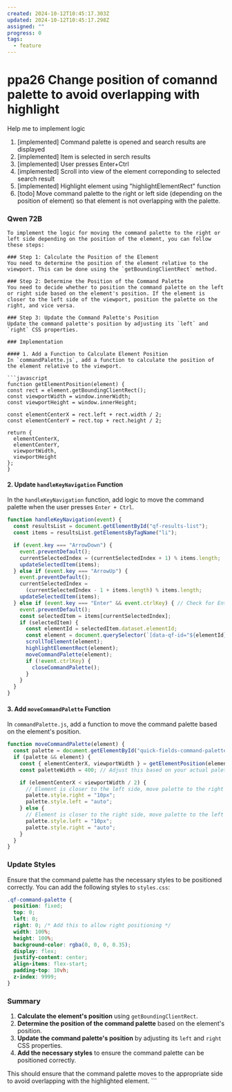 ```yaml
---
created: 2024-10-12T10:45:17.303Z
updated: 2024-10-12T10:45:17.298Z
assigned: ""
progress: 0
tags:
  - feature
---
```


# ppa26 Change position of comannd palette to avoid overlapping with highlight

Help me to implement logic

1. [implemented] Command palette is opened and search results are displayed
2. [implemented] Item is selected in serch results
3. [implemented] User presses Enter+Ctrl
4. [implemented] Scroll into view of the element correponding to selected search result
5. [implemented] Highlight element using "highlightElementRect" function
6. [todo] Move command palette to the right or left side (depending on the position of element) so that element is not overlapping with the palette.

### Qwen 72B 
  ```
 To implement the logic for moving the command palette to the right or left side depending on the position of the element, you can follow these steps:

### Step 1: Calculate the Position of the Element
You need to determine the position of the element relative to the viewport. This can be done using the `getBoundingClientRect` method.

### Step 2: Determine the Position of the Command Palette
You need to decide whether to position the command palette on the left or right side based on the element's position. If the element is closer to the left side of the viewport, position the palette on the right, and vice versa.

### Step 3: Update the Command Palette's Position
Update the command palette's position by adjusting its `left` and `right` CSS properties.

### Implementation

#### 1. Add a Function to Calculate Element Position
In `commandPalette.js`, add a function to calculate the position of the element relative to the viewport.

```javascript
function getElementPosition(element) {
  const rect = element.getBoundingClientRect();
  const viewportWidth = window.innerWidth;
  const viewportHeight = window.innerHeight;

  const elementCenterX = rect.left + rect.width / 2;
  const elementCenterY = rect.top + rect.height / 2;

  return {
    elementCenterX,
    elementCenterY,
    viewportWidth,
    viewportHeight
  };
}
```

#### 2. Update `handleKeyNavigation` Function
In the `handleKeyNavigation` function, add logic to move the command palette when the user presses `Enter + Ctrl`.

```javascript
function handleKeyNavigation(event) {
  const resultsList = document.getElementById("qf-results-list");
  const items = resultsList.getElementsByTagName("li");

  if (event.key === "ArrowDown") {
    event.preventDefault();
    currentSelectedIndex = (currentSelectedIndex + 1) % items.length;
    updateSelectedItem(items);
  } else if (event.key === "ArrowUp") {
    event.preventDefault();
    currentSelectedIndex =
      (currentSelectedIndex - 1 + items.length) % items.length;
    updateSelectedItem(items);
  } else if (event.key === "Enter" && event.ctrlKey) { // Check for Enter + Ctrl
    event.preventDefault();
    const selectedItem = items[currentSelectedIndex];
    if (selectedItem) {
      const elementId = selectedItem.dataset.elementId;
      const element = document.querySelector(`[data-qf-id="${elementId}"]`);
      scrollToElement(element);
      highlightElementRect(element);
      moveCommandPalette(element);
      if (!event.ctrlKey) {
        closeCommandPalette();
      }
    }
  }
}
```

#### 3. Add `moveCommandPalette` Function
In `commandPalette.js`, add a function to move the command palette based on the element's position.

```javascript
function moveCommandPalette(element) {
  const palette = document.getElementById("quick-fields-command-palette");
  if (palette && element) {
    const { elementCenterX, viewportWidth } = getElementPosition(element);
    const paletteWidth = 400; // Adjust this based on your actual palette width

    if (elementCenterX < viewportWidth / 2) {
      // Element is closer to the left side, move palette to the right
      palette.style.right = "10px";
      palette.style.left = "auto";
    } else {
      // Element is closer to the right side, move palette to the left
      palette.style.left = "10px";
      palette.style.right = "auto";
    }
  }
}
```

### Update Styles
Ensure that the command palette has the necessary styles to be positioned correctly. You can add the following styles to `styles.css`:

```css
.qf-command-palette {
  position: fixed;
  top: 0;
  left: 0;
  right: 0; /* Add this to allow right positioning */
  width: 100%;
  height: 100%;
  background-color: rgba(0, 0, 0, 0.35);
  display: flex;
  justify-content: center;
  align-items: flex-start;
  padding-top: 10vh;
  z-index: 9999;
}
```

### Summary
1. **Calculate the element's position** using `getBoundingClientRect`.
2. **Determine the position of the command palette** based on the element's position.
3. **Update the command palette's position** by adjusting its `left` and `right` CSS properties.
4. **Add the necessary styles** to ensure the command palette can be positioned correctly.

This should ensure that the command palette moves to the appropriate side to avoid overlapping with the highlighted element. ```

 

  
